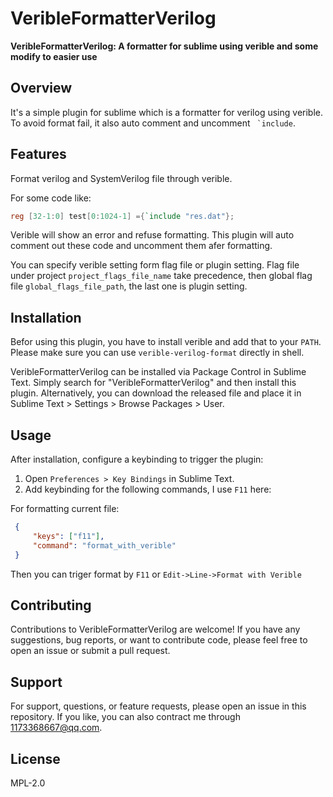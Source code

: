 # VeribleFormatterVerilog

**VeribleFormatterVerilog: A formatter for sublime using verible and some modify to easier use**

## Overview
It's a simple plugin for sublime which is a formatter for verilog using verible. To avoid format fail, it also auto comment and uncomment `` `include``.

## Features

Format verilog and SystemVerilog file through verible.

For some code like:

```verilog
reg [32-1:0] test[0:1024-1] ={`include "res.dat"};
```

Verible will show an error and refuse formatting. This plugin will auto comment out these code and uncomment them afer formatting.

You can specify verible setting form flag file or plugin setting. Flag file under project `project_flags_file_name` take precedence, then global flag file `global_flags_file_path`, the last one is plugin setting.

## Installation

Befor using this plugin, you have to install verible and add that to your `PATH`. Please make sure you can use `verible-verilog-format` directly in shell.

VeribleFormatterVerilog can be installed via Package Control in Sublime Text. Simply search for "VeribleFormatterVerilog" and then install this plugin. Alternatively, you can download the released file and place it in Sublime Text > Settings > Browse Packages > User.

## Usage

After installation, configure a keybinding to trigger the plugin:
1. Open `Preferences > Key Bindings` in Sublime Text.
2. Add keybinding for the following commands, I use `F11` here:

For formatting current file:
```json
 {
     "keys": ["f11"],
     "command": "format_with_verible"
 }
```

Then you can triger format by `F11` or `Edit->Line->Format with Verible`

## Contributing

Contributions to VeribleFormatterVerilog are welcome! If you have any suggestions, bug reports, or want to contribute code, please feel free to open an issue or submit a pull request.

## Support

For support, questions, or feature requests, please open an issue in this repository.
If you like, you can also contract me through 1173368667@qq.com.

## License

MPL-2.0
